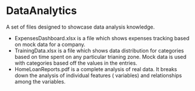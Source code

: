 # DataAnalytics

A set of files designed to showcase data analysis knowledge.


- ExpensesDashboard.xlsx is a file which shows expenses tracking based on mock data for a company.
- TrainingData.xlsx is a file which shows data distribution for categories based on time spent on any particular trianing zone. Mock data is used with categories based off the values in the entries.
- HomeLoanReports.pdf is a complete analysis of real data. It breaks down the analysis of individual features ( variables) and relationships among the variables.
